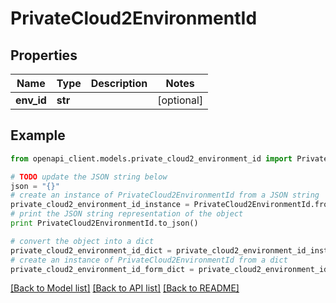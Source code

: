 # PrivateCloud2EnvironmentId


## Properties
Name | Type | Description | Notes
------------ | ------------- | ------------- | -------------
**env_id** | **str** |  | [optional] 

## Example

```python
from openapi_client.models.private_cloud2_environment_id import PrivateCloud2EnvironmentId

# TODO update the JSON string below
json = "{}"
# create an instance of PrivateCloud2EnvironmentId from a JSON string
private_cloud2_environment_id_instance = PrivateCloud2EnvironmentId.from_json(json)
# print the JSON string representation of the object
print PrivateCloud2EnvironmentId.to_json()

# convert the object into a dict
private_cloud2_environment_id_dict = private_cloud2_environment_id_instance.to_dict()
# create an instance of PrivateCloud2EnvironmentId from a dict
private_cloud2_environment_id_form_dict = private_cloud2_environment_id.from_dict(private_cloud2_environment_id_dict)
```
[[Back to Model list]](../README.md#documentation-for-models) [[Back to API list]](../README.md#documentation-for-api-endpoints) [[Back to README]](../README.md)


